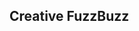 <p align="center"><a href="https://github.com/WeeYL/creative_fuzzbuzz" target="_blank"></a></p>



## Creative FuzzBuzz
